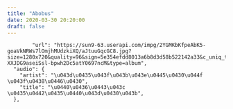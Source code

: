 ```yaml
---
title: "Abobus"
date: 2020-03-30 20:20:00
draft: false
---
```


            "url": "https://sun9-63.userapi.com/impg/2YGMKbKfpeAbK5-goaVkNRWs7lOmjhMUdzkiXQ/aJtuuGqcGC8.jpg?size=1280x720&quality=96&sign=5e354efdd8013a6b8d3d58b522142a33&c_uniq_tag=ZRVHTWFQQW-XXJDG9aseiSsl-bpwh2Dc5atY0697ncM&type=album",
      "audio": {
        "artist": "\u043d\u0435\u043f\u043b\u043e\u0445\u0430\u044f \u043f\u0438\u0446\u0430",
        "title": "\u0440\u0436\u0443\u043c \u0435\u0442\u0435\u0440\u043d\u0430\u043b",
      },
